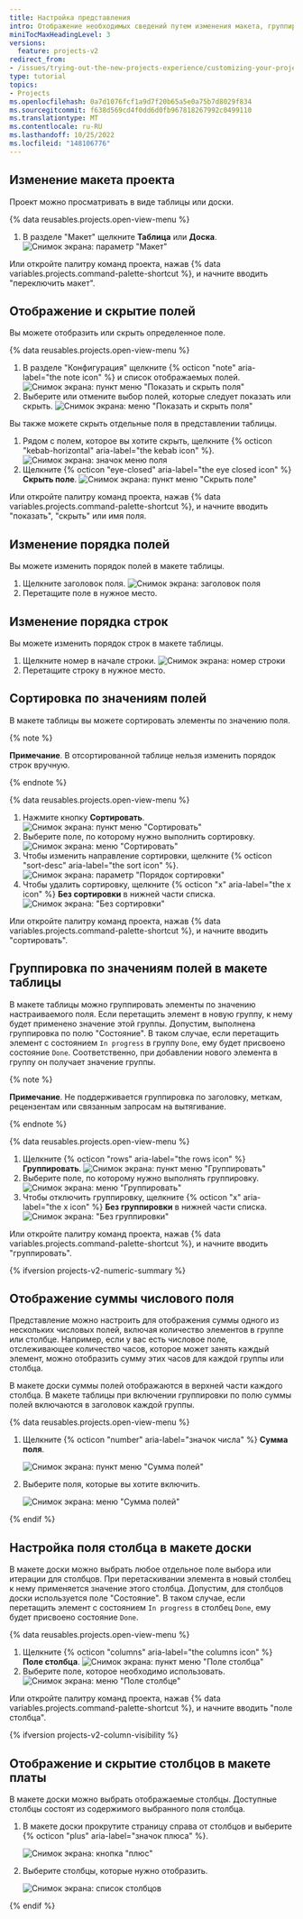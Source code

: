 ```yaml
---
title: Настройка представления
intro: Отображение необходимых сведений путем изменения макета, группировки и сортировки в проекте.
miniTocMaxHeadingLevel: 3
versions:
  feature: projects-v2
redirect_from:
- /issues/trying-out-the-new-projects-experience/customizing-your-project-views
type: tutorial
topics:
- Projects
ms.openlocfilehash: 0a7d1076fcf1a9d7f20b65a5e0a75b7d8029f834
ms.sourcegitcommit: f638d569cd4f0dd6d0fb967818267992c0499110
ms.translationtype: MT
ms.contentlocale: ru-RU
ms.lasthandoff: 10/25/2022
ms.locfileid: "148106776"
---
```

## Изменение макета проекта

Проект можно просматривать в виде таблицы или доски.

{% data reusables.projects.open-view-menu %}
1. В разделе "Макет" щелкните **Таблица** или **Доска**.
   ![Снимок экрана: параметр "Макет"](/assets/images/help/projects-v2/table-or-board.png)

 

Или откройте палитру команд проекта, нажав {% data variables.projects.command-palette-shortcut %}, и начните вводить "переключить макет".

## Отображение и скрытие полей

Вы можете отобразить или скрыть определенное поле.

{% data reusables.projects.open-view-menu %}
1. В разделе "Конфигурация" щелкните {% octicon "note" aria-label="the note icon" %} и список отображаемых полей.
   ![Снимок экрана: пункт меню "Показать и скрыть поля"](/assets/images/help/projects-v2/show-hide-fields-menu-item.png)
1. Выберите или отмените выбор полей, которые следует показать или скрыть.
   ![Снимок экрана: меню "Показать и скрыть поля"](/assets/images/help/projects-v2/show-hide-fields.png)

Вы также можете скрыть отдельные поля в представлении таблицы.

1. Рядом с полем, которое вы хотите скрыть, щелкните {% octicon "kebab-horizontal" aria-label="the kebab icon" %}.
   ![Снимок экрана: значок меню поля](/assets/images/help/projects-v2/modify-field-menu.png)
1. Щелкните {% octicon "eye-closed" aria-label="the eye closed icon" %} **Скрыть поле**.
   ![Снимок экрана: пункт меню "Скрыть поле"](/assets/images/help/projects-v2/hide-field-via-menu.png)

Или откройте палитру команд проекта, нажав {% data variables.projects.command-palette-shortcut %}, и начните вводить "показать", "скрыть" или имя поля.

## Изменение порядка полей

Вы можете изменить порядок полей в макете таблицы.

1. Щелкните заголовок поля.
   ![Снимок экрана: заголовок поля](/assets/images/help/projects-v2/select-field-header.png)
2. Перетащите поле в нужное место.

## Изменение порядка строк

Вы можете изменить порядок строк в макете таблицы.

1. Щелкните номер в начале строки.
   ![Снимок экрана: номер строки](/assets/images/help/projects-v2/select-row-number.png)
2. Перетащите строку в нужное место.

## Сортировка по значениям полей

В макете таблицы вы можете сортировать элементы по значению поля.

{% note %}

**Примечание**. В отсортированной таблице нельзя изменить порядок строк вручную.

{% endnote %}

{% data reusables.projects.open-view-menu %}
1. Нажмите кнопку **Сортировать**.
   ![Снимок экрана: пункт меню "Сортировать"](/assets/images/help/projects-v2/sort-menu-item.png)
1. Выберите поле, по которому нужно выполнить сортировку.
   ![Снимок экрана: меню "Сортировать"](/assets/images/help/projects-v2/sort-menu.png)
2. Чтобы изменить направление сортировки, щелкните {% octicon "sort-desc" aria-label="the sort icon" %}.
   ![Снимок экрана: параметр "Порядок сортировки"](/assets/images/help/projects-v2/sort-order.png)
3. Чтобы удалить сортировку, щелкните {% octicon "x" aria-label="the x icon" %} **Без сортировки** в нижней части списка.
   ![Снимок экрана: "Без сортировки"](/assets/images/help/projects-v2/no-sorting.png)

Или откройте палитру команд проекта, нажав {% data variables.projects.command-palette-shortcut %}, и начните вводить "сортировать".

## Группировка по значениям полей в макете таблицы

В макете таблицы можно группировать элементы по значению настраиваемого поля. Если перетащить элемент в новую группу, к нему будет применено значение этой группы. Допустим, выполнена группировка по полю "Состояние". В таком случае, если перетащить элемент с состоянием `In progress` в группу `Done`, ему будет присвоено состояние `Done`. Соответственно, при добавлении нового элемента в группу он получает значение группы.

{% note %}

**Примечание**. Не поддерживается группировка по заголовку, меткам, рецензентам или связанным запросам на вытягивание.

{% endnote %}

{% data reusables.projects.open-view-menu %}
1. Щелкните {% octicon "rows" aria-label="the rows icon" %} **Группировать**.
   ![Снимок экрана: пункт меню "Группировать"](/assets/images/help/projects-v2/group-menu-item.png)
1. Выберите поле, по которому нужно выполнять группировку.
   ![Снимок экрана: меню "Группировать"](/assets/images/help/projects-v2/group-menu.png)
2. Чтобы отключить группировку, щелкните {% octicon "x" aria-label="the x icon" %} **Без группировки** в нижней части списка.
   ![Снимок экрана: "Без группировки"](/assets/images/help/projects-v2/no-grouping.png)

Или откройте палитру команд проекта, нажав {% data variables.projects.command-palette-shortcut %}, и начните вводить "группировать".

{% ifversion projects-v2-numeric-summary %}

## Отображение суммы числового поля

Представление можно настроить для отображения суммы одного из нескольких числовых полей, включая количество элементов в группе или столбце. Например, если у вас есть числовое поле, отслеживающее количество часов, которое может занять каждый элемент, можно отобразить сумму этих часов для каждой группы или столбца.

В макете доски суммы полей отображаются в верхней части каждого столбца. В макете таблицы при включении группировки по полю суммы полей включаются в заголовок каждой группы.

{% data reusables.projects.open-view-menu %}
1. Щелкните {% octicon "number" aria-label="значок числа" %} **Сумма поля**.
   
   ![Снимок экрана: пункт меню "Сумма полей"](/assets/images/help/projects-v2/field-sum-menu.png)
   
1. Выберите поля, которые вы хотите включить.
   
   ![Снимок экрана: меню "Сумма полей"](/assets/images/help/projects-v2/field-sum-select-field.png)
   

{% endif %}

## Настройка поля столбца в макете доски

В макете доски можно выбрать любое отдельное поле выбора или итерации для столбцов. При перетаскивании элемента в новый столбец к нему применяется значение этого столбца. Допустим, для столбцов доски используется поле "Состояние". В таком случае, если перетащить элемент с состоянием `In progress` в столбец `Done`, ему будет присвоено состояние `Done`.

{% data reusables.projects.open-view-menu %}
1. Щелкните {% octicon "columns" aria-label="the columns icon" %} **Поле столбца**.
   ![Снимок экрана: пункт меню "Поле столбца"](/assets/images/help/projects-v2/column-field-menu-item.png)
1. Выберите поле, которое необходимо использовать.
   ![Снимок экрана: меню "Поле столбце"](/assets/images/help/projects-v2/column-field-menu.png)

Или откройте палитру команд проекта, нажав {% data variables.projects.command-palette-shortcut %}, и начните вводить "поле столбца".

{% ifversion projects-v2-column-visibility %}

## Отображение и скрытие столбцов в макете платы

В макете доски можно выбрать отображаемые столбцы. Доступные столбцы состоят из содержимого выбранного поля столбца.

1. В макете доски прокрутите страницу справа от столбцов и выберите {% octicon "plus" aria-label="значок плюса" %}.
   
   ![Снимок экрана: кнопка "плюс"](/assets/images/help/projects-v2/board-add-column.png)
   
1. Выберите столбцы, которые нужно отобразить.
   
   ![Снимок экрана: список столбцов](/assets/images/help/projects-v2/board-select-columns.png)
   
{% endif %}
